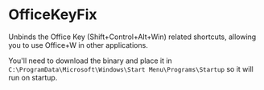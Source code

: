 # OfficeKeyFix

Unbinds the Office Key (Shift+Control+Alt+Win) related shortcuts, allowing you to use Office+W in other applications.

You'll need to download the binary and place it in `C:\ProgramData\Microsoft\Windows\Start Menu\Programs\Startup` so it will run on startup.
